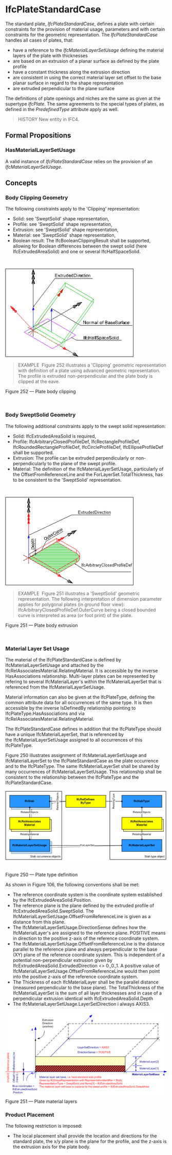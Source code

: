 # IfcPlateStandardCase

The standard plate, _IfcPlateStandardCase_, defines a plate with certain constraints for the provision of material usage, parameters and with certain constraints for the geometric representation. The _IfcPlateStandardCase_ handles all cases of plates, that:

* have a reference to the _IfcMaterialLayerSetUsage_ defining the material layers of the plate with thicknesses
* are based on an extrusion of a planar surface as defined by the plate profile
* have a constant thickness along the extrusion direction
* are consistent in using the correct material layer set offset to the base planar surface in regard to the shape representation
* are extruded perpendicular to the plane surface

The definitions of plate openings and niches are the same as given at the supertype _IfcPlate_. The same agreements to the special types of plates, as defined in the _PredefinedType_ attribute apply as well.

> HISTORY  New entity in IFC4.

## Formal Propositions

### HasMaterialLayerSetUsage
A valid instance of _IfcPlateStandardCase_ relies on the provision of an _IfcMaterialLayerSetUsage_.

## Concepts

### Body Clipping Geometry

The following constraints apply to the 'Clipping'
representation:


* Solid: see 'SweptSolid' shape representation,
* Profile: see 'SweptSolid' shape
representation,
* Extrusion: see 'SweptSolid' shape
representation,
* Material: see 'SweptSolid' shape
representation,
* Boolean result: The IfcBooleanClippingResult
shall be supported, allowing for Boolean differences between the
swept solid (here IfcExtrudedAreaSolid) and one or several
IfcHalfSpaceSolid.


 


![advanced plate](../../../../figures/ifcslab_advanced-layout1.gif)

> EXAMPLE  Figure 252 illustrates a 'Clipping' geometric representation with definition of a plate using advanced geometric representation. The profile is extruded non-perpendicular and the plate body is clipped at the eave.


Figure 252 — Plate body clipping


 



### Body SweptSolid Geometry

The following additional constraints apply to the swept solid
representation:


* Solid: IfcExtrudedAreaSolid is required,
* Profile: IfcArbitraryClosedProfileDef,
IfcRectangleProfileDef, IfcRoundedRectangleProfileDef,
IfcCircleProfileDef, IfcEllipseProfileDef shall be
supported.
* Extrusion: The profile can be extruded perpendicularly
or non-perpendicularly to the plane of the swept profile.
* Material: The definition of the
IfcMaterialLayerSetUsage, particularly of the
OffsetFromReferenceLine and the
ForLayerSet.TotalThickness, has to be consistent to the
'SweptSolid' representation.


 


![standard plate](../../../../figures/ifcslab_standard-layout1.gif)

> EXAMPLE  Figure 251 illustrates a 'SweptSolid' geometric representation. The following interpretation of dimension parameter applies for polygonal plates (in ground floor view): IfcArbitraryClosedProfileDef.OuterCurve being a closed bounded curve is interpreted as area (or foot print) of the plate.


Figure 251 — Plate body extrusion


 


### Material Layer Set Usage

The material of the IfcPlateStandardCase is defined by
IfcMaterialLayerSetUsage and attached by the
IfcRelAssociatesMaterial.RelatingMaterial. It is
accessible by the inverse HasAssociations relationship.
Multi-layer plates can be represented by refering to several
IfcMaterialLayer's within the IfcMaterialLayerSet
that is referenced from the
IfcMaterialLayerSetUsage. 


Material information can also be given at the
IfcPlateType, defining the common attribute data for all
occurrences of the same type. It is then accessible by the
inverse IsDefinedBy relationship pointing to
IfcPlateType.HasAssociations and via
IfcRelAssociatesMaterial.RelatingMaterial.


The IfcPlateStandardCase defines in addition that the
IfcPlateType should have a unique
IfcMaterialLayerSet, that is referenced by
the IfcMaterialLayerSetUsage assigned to all
occurrences of this IfcPlateType.


Figure 250 illustrates assignment of IfcMaterialLayerSetUsage and IfcMaterialLayerSet to the IfcPlateStandardCase as the plate occurrence and to the IfcPlateType. The same IfcMaterialLayerSet shall be shared by many occurrences of IfcMaterialLayerSetUsage. This relationship shall be consistent to the relationship between the IfcPlateType and the IfcPlateStandardCase.


![Material layer set and usage](../../../../figures/ifcslab_materialusage-01.png) 


Figure 250 — Plate type definition


As shown in Figure 106, the following conventions shall be met:


* The reference coordinate system is the coordinate system established by the IfcExtrudedAreaSolid.Position.
* The reference plane is the plane defined by the extruded profile of IfcExtrudedAreaSolid.SweptSolid. The IfcMaterialLayerSetUsage.OffsetFromReferenceLine is given as a distance from this plane.
* The IfcMaterialLayerSetUsage.DirectionSense defines how the IfcMaterialLayer's are assigned to the reference plane. POSITIVE means in direction to the positive z-axis of the reference coordinate system.
* The IfcMaterialLayerSetUsage.OffsetFromReferenceLine is the distance parallel to the reference plane and always perpendicular to the base (XY) plane of the reference coordinate system. This is independent of a potential non-perpendicular extrusion given by IfcExtrudedAreaSolid.ExtrudedDirection <> 0.,0.,1. A positive value of IfcMaterialLayerSetUsage.OffsetFromReferenceLine would then point into the positive z-axis of the reference coordinate system.
* The Thickness of each IfcMaterialLayer shall be the parallel distance (measured perpendicular to the base plane). The TotalThickness of the IfcMaterialLayerSet is the sum of all layer thicknesses and in case of a perpendicular extrusion identical with IfcExtrudedAreaSolid.Depth
* The IfcMaterialLayerSetUsage.LayerSetDirection i always AXIS3.


![plate material layer set](../../../../figures/ifcmateriallayersetusage_slab-01.png)
Figure 251 — Plate material layers



### Product Placement

The following restriction is imposed:


* The local placement shall provide the location and directions 
for the standard plate, the x/y plane is the plane for the 
profile, and the z-axis is the extrusion axis for the plate body.



